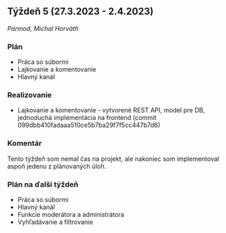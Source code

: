## Týždeň 5 (27.3.2023 - 2.4.2023)

_Parmod, Michal Horváth_

### Plán

* Práca so súbormi
* Lajkovanie a komentovanie
* Hlavný kanál

### Realizovanie

* Lajkovanie a komentovanie - vytvorené REST API, model pre DB, jednoduchá implementácia na frontend (commit 099dbb410fadaaa510ce5b7ba29f7f5cc447b7d6)

### Komentár

Tento týždeň som nemal čas na projekt, ale nakoniec som implementoval aspoň jedenu z plánovaných úloh.

### Plán na ďalší týždeň

* Práca so súbormi
* Hlavný kanál
* Funkcie moderátora a administrátora
* Vyhľadávanie a filtrovanie


